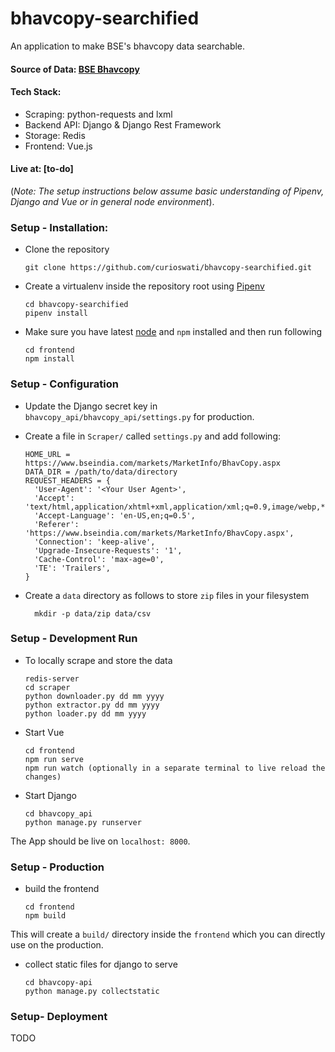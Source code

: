 # bhavcopy-searchified
An application to make BSE's bhavcopy data searchable.

#### Source of Data: [BSE Bhavcopy](https://www.bseindia.com/markets/MarketInfo/BhavCopy.aspx)

#### Tech Stack:   

   - Scraping: python-requests and lxml  
   - Backend API: Django & Django Rest Framework  
   - Storage: Redis  
   - Frontend: Vue.js  
   
#### Live at: [to-do]

(_Note: The setup instructions below assume basic understanding of Pipenv, Django and Vue or in general node environment_).
### Setup - Installation:

* Clone the repository    

      git clone https://github.com/curioswati/bhavcopy-searchified.git

* Create a virtualenv inside the repository root using [Pipenv](https://pipenv.pypa.io/en/latest/)    

      cd bhavcopy-searchified
      pipenv install

* Make sure you have latest [node](https://nodejs.org/en/) and `npm` installed and then run following    

      cd frontend
      npm install


### Setup - Configuration

* Update the Django secret key in `bhavcopy_api/bhavcopy_api/settings.py` for production.
* Create a file in `Scraper/` called `settings.py` and add following:   

      HOME_URL = https://www.bseindia.com/markets/MarketInfo/BhavCopy.aspx
      DATA_DIR = /path/to/data/directory
      REQUEST_HEADERS = {
        'User-Agent': '<Your User Agent>',
        'Accept': 'text/html,application/xhtml+xml,application/xml;q=0.9,image/webp,*/*;q=0.8',
        'Accept-Language': 'en-US,en;q=0.5',
        'Referer': 'https://www.bseindia.com/markets/MarketInfo/BhavCopy.aspx',
        'Connection': 'keep-alive',
        'Upgrade-Insecure-Requests': '1',
        'Cache-Control': 'max-age=0',
        'TE': 'Trailers',
      }
      
* Create a `data` directory as follows to store `zip` files in your filesystem      

        mkdir -p data/zip data/csv

### Setup - Development Run

* To locally scrape and store the data    

      redis-server
      cd scraper
      python downloader.py dd mm yyyy
      python extractor.py dd mm yyyy
      python loader.py dd mm yyyy

* Start Vue   

      cd frontend
      npm run serve
      npm run watch (optionally in a separate terminal to live reload the changes)

* Start Django    

      cd bhavcopy_api
      python manage.py runserver

The App should be live on `localhost: 8000`.

### Setup - Production

* build the frontend

      cd frontend
      npm build

This will create a `build/` directory inside the `frontend` which you can directly use on the production.

* collect static files for django to serve    

      cd bhavcopy-api
      python manage.py collectstatic

### Setup- Deployment

TODO
